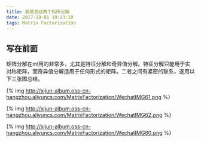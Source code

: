 ```yaml
---
title: 极简总结两个矩阵分解
date: 2017-10-01 19:23:10
tags: Matrix Factorization
---
```


## 写在前面

矩阵分解在ml用的非常多，尤其是特征分解和奇异值分解。特征分解只能用于实对称矩阵，而奇异值分解适用于任何形式的矩阵。二者之间有紧密的联系，遂用以下三张图总结。

<!--more-->

{% img http://xijun-album.oss-cn-hangzhou.aliyuncs.com/MatrixFactorization/WechatIMG61.png %}

{% img http://xijun-album.oss-cn-hangzhou.aliyuncs.com/MatrixFactorization/WechatIMG62.png %}

{% img http://xijun-album.oss-cn-hangzhou.aliyuncs.com/MatrixFactorization/WechatIMG60.png %}


